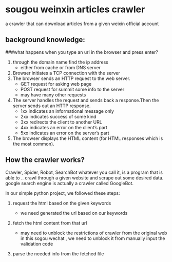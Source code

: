#  sougou weinxin articles crawler
 
 a crawler that can download articles from a given weixin official account

## background knowledge:

###what happens when you type an url in the browser and press enter?
 1. through the domain name find the ip address
     + either from cache or from DNS server   
 2. Browser initiates a TCP connection with the server
 3. The browser sends an HTTP request to the web server.
    + GET request for asking web page
    + POST request for summit some info to the server
    + may have many other requests
 4. The server handles the request and sends back a response.Then the server sends out an HTTP response.
    * 1xx indicates an informational message only
    * 2xx indicates success of some kind
    * 3xx redirects the client to another URL
    * 4xx indicates an error on the client’s part
    * 5xx indicates an error on the server’s part 
 5. The browser displays the HTML content (for HTML responses which is the most common).
 
 ## How the crawler works?
 Crawler, Spider, Robot, SearchBot whatever you call it, is a program that is able to ..
 crawl through a given website and scrape out some desired data. google search engine is 
 actually a crawler called GoogleBot. 
 
 In our simple python project, we followed these steps:
 1. request the html based on the given keywords 
    + we need generated the url based on our keywords
    
 2. fetch the html content from that url
     * may need to unblock the restrictions of crawler from the original web   
     in this sogou wechat , we need to unblock it from manually input the validation code
 
 3. parse the needed info from the fetched file 
  
